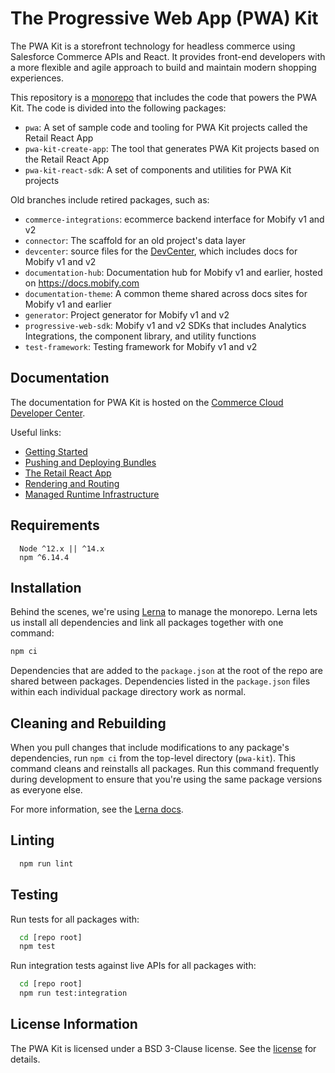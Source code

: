 # The Progressive Web App (PWA) Kit

The PWA Kit is a storefront technology for headless commerce using Salesforce Commerce APIs and React. It provides front-end developers with a more flexible and agile approach to build and maintain modern shopping experiences.

This repository is a [monorepo](https://en.wikipedia.org/wiki/Monorepo) that includes the code that powers the PWA Kit. The code is divided into the following packages:

-   `pwa`: A set of sample code and tooling for PWA Kit projects called the Retail React App
-   `pwa-kit-create-app`: The tool that generates PWA Kit projects based on the Retail React App
-   `pwa-kit-react-sdk`: A set of components and utilities for PWA Kit projects

Old branches include retired packages, such as:

-   `commerce-integrations`: ecommerce backend interface for Mobify v1 and v2
-   `connector`: The scaffold for an old project's data layer
-   `devcenter`: source files for the [DevCenter](https://dev.mobify.com), which includes docs for Mobify v1 and v2
-   `documentation-hub`: Documentation hub for Mobify v1 and earlier, hosted on https://docs.mobify.com
-   `documentation-theme`: A common theme shared across docs sites for Mobify v1 and earlier
-   `generator`: Project generator for Mobify v1 and v2
-   `progressive-web-sdk`: Mobify v1 and v2 SDKs that includes Analytics Integrations, the component library, and utility functions
-   `test-framework`: Testing framework for Mobify v1 and v2

## Documentation

The documentation for PWA Kit is hosted on the [Commerce Cloud Developer Center](https://developer.commercecloud.com/s/article/PWA-Kit).

Useful links:

-   [Getting Started](https://developer.commercecloud.com/s/article/Getting-Started-with-PWA-Kit)
-   [Pushing and Deploying Bundles](https://developer.commercecloud.com/s/article/Pushing-and-Deploying-Bundles)
-   [The Retail React App](https://developer.commercecloud.com/s/article/The-Retail-React-App)
-   [Rendering and Routing](https://developer.commercecloud.com/s/article/Rendering-and-Routing)
-   [Managed Runtime Infrastructure](https://developer.commercecloud.com/s/article/Managed-Runtime-Infrastructure)

## Requirements

```
  Node ^12.x || ^14.x
  npm ^6.14.4
```

## Installation

Behind the scenes, we're using [Lerna](https://lerna.js.org/) to manage the monorepo. Lerna lets
us install all dependencies and link all packages together with one command:

```bash
npm ci
```

Dependencies that are added to the `package.json` at the root of the
repo are shared between packages. Dependencies listed in the
`package.json` files within each individual package directory work as normal.

## Cleaning and Rebuilding

When you pull changes that include modifications to any package's dependencies, run `npm ci` from the top-level directory (`pwa-kit`). This command cleans and reinstalls all packages. Run this command frequently during development to ensure that you're using the same package versions as everyone else.

For more information, see the [Lerna docs](https://lerna.js.org/).

## Linting

```bash
  npm run lint
```

## Testing

Run tests for all packages with:

```bash
  cd [repo root]
  npm test
```

Run integration tests against live APIs for all packages with:

```bash
  cd [repo root]
  npm run test:integration
```

## License Information

The PWA Kit is licensed under a BSD 3-Clause license. See the [license](./LICENSE) for details.
